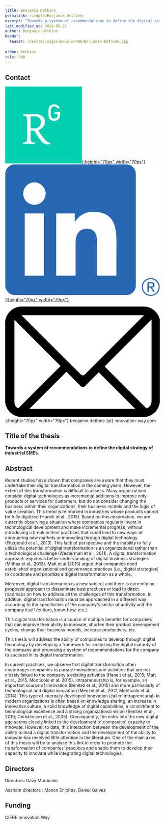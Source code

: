 ```yaml
---
title: Benjamin Dethine
permalink: /people/Benjamin-Dethine/
excerpt: "Towards a system of recommendations to define the digital strategy of industrial SMEs"
last_modified_at: 2020-08-28
author: Benjamin Dethine
header:
  teaser: /assets/images/people/PHD/Benjamin-Dethine.jpg

orden: Dethine
role: PHD
---
```



## Contact 

[![ResearchGate](/assets/images/people/PHD/researchgate.png){:height="70px" width="70px"}](https://www.researchgate.net/profile/Benjamin_Dethine2)
[![LinkedIn](/assets/images/people/PHD/linkedin.png){:height="70px" width="70px"}](www.linkedin.com/in/benjamin-dethine) 

![Email](/assets/images/people/PHD/mail.png){:height="70px" width="70px"} benjamin.dethine {at} innovation-way.com



## Title of the thesis

**Towards a system of recommendations to define the digital strategy of industrial SMEs.**

## Abstract

Recent studies have shown that companies are aware that they must undertake their digital transformation in the coming years. However, the extent of this transformation is difficult to assess. Many organizations consider digital technologies as incremental additions to improve only products or services for customers, but do not consider changing the business within their organizations, their business models and the logic of value creation. This trend is reinforced in industries whose products cannot be fully digitized (Hanelt et al., 2015). Based on this observation, we are currently observing a situation where companies regularly invest in technological development and make incremental progress, without introducing a break in their practices that could lead to new ways of conquering new markets or innovating through digital technology (Fitzgerald et al., 2013). This lack of perspective and the inability to fully utilize the potential of digital transformation is an organizational rather than a technological challenge (Westerman et al., 2011). A digital transformation approach requires a better understanding of digital business strategies (Mithas et al., 2013). Matt et al (2015) argue that companies need established organizational and governance practices (i.e., digital strategies) to coordinate and prioritize a digital transformation as a whole.
 
Moreover, digital transformation is a new subject and there is currently no proposed approach to disseminate best practices or lead to direct roadmaps on how to address all the challenges of this transformation. In addition, digital transformation must be approached in a different way according to the specificities of the company's sector of activity and the company itself (culture, know-how, etc.).
 
This digital transformation is a source of multiple benefits for companies that can improve their ability to innovate, shorten their product development cycles, change their business models, increase productivity, etc.
 
This thesis will address the ability of companies to develop through digital technology by developing a framework for analyzing the digital maturity of the company and proposing a system of recommendations for the company to succeed in its digital transformation.
 
In current practices, we observe that digital transformation often encourages companies to pursue innovations and activities that are not closely linked to the company's existing activities (Hanelt et al., 2015; Matt et al., 2015, Monticolo et al. 2015). Intrapreneurship is, for example, an important source of innovation (Benitez et al., 2010) and more particularly of technological and digital innovation (Menzel et al., 2017, Monticolo et al. 2014). This type of internally developed innovation (called intrapreneurial) in modern organizations is often based on knowledge sharing, an increase in innovative culture, a solid knowledge of digital capabilities, a commitment to technological excellence and a strong organizational vision (Benitez et al., 2010; Christensen et al., 2005). Consequently, the entry into the new digital age seems closely linked to the development of companies' capacity to innovate. However, to date, this interaction between the development of the ability to lead a digital transformation and the development of the ability to innovate has received little attention in the literature. One of the main axes of this thesis will be to analyse this link in order to promote the transformation of companies' practices and enable them to develop their capacity to innovate while integrating digital technologies.

## Directors 

Directors: Davy Monticolo  

Assitant directors : Manon Enjolras, Daniel Galvez

## Funding 

CIFRE Innovation Way

